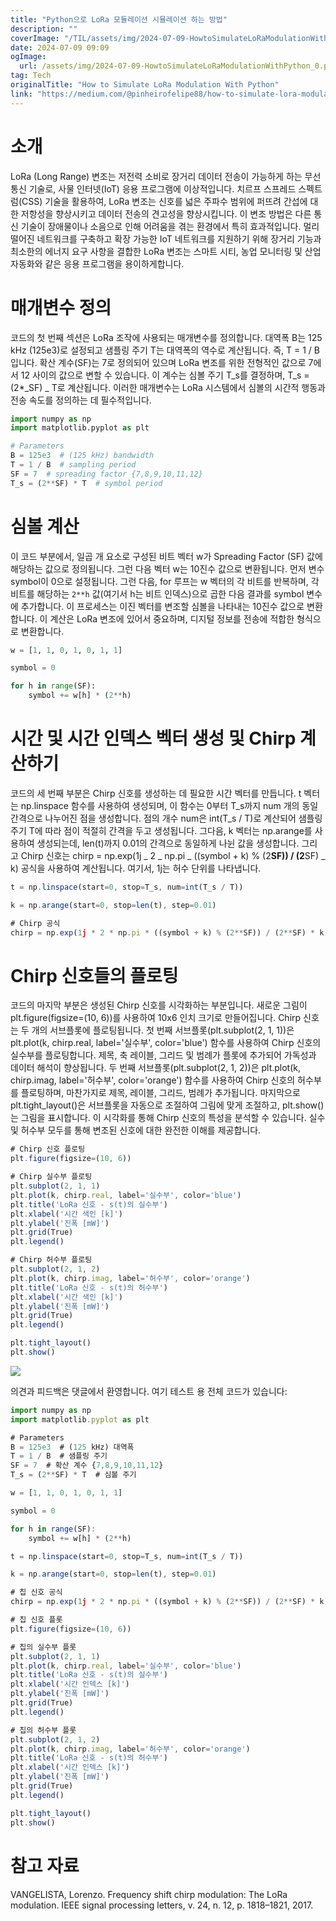 ```yaml
---
title: "Python으로 LoRa 모듈레이션 시뮬레이션 하는 방법"
description: ""
coverImage: "/TIL/assets/img/2024-07-09-HowtoSimulateLoRaModulationWithPython_0.png"
date: 2024-07-09 09:09
ogImage:
  url: /assets/img/2024-07-09-HowtoSimulateLoRaModulationWithPython_0.png
tag: Tech
originalTitle: "How to Simulate LoRa Modulation With Python"
link: "https://medium.com/@pinheirofelipe88/how-to-simulate-lora-modulation-with-python-a32a45df49ce"
---
```


# 소개

LoRa (Long Range) 변조는 저전력 소비로 장거리 데이터 전송이 가능하게 하는 무선 통신 기술로, 사물 인터넷(IoT) 응용 프로그램에 이상적입니다. 치르프 스프레드 스펙트럼(CSS) 기술을 활용하여, LoRa 변조는 신호를 넓은 주파수 범위에 퍼뜨려 간섭에 대한 저항성을 향상시키고 데이터 전송의 견고성을 향상시킵니다. 이 변조 방법은 다른 통신 기술이 장애물이나 소음으로 인해 어려움을 겪는 환경에서 특히 효과적입니다. 멀리 떨어진 네트워크를 구축하고 확장 가능한 IoT 네트워크를 지원하기 위해 장거리 기능과 최소한의 에너지 요구 사항을 결합한 LoRa 변조는 스마트 시티, 농업 모니터링 및 산업 자동화와 같은 응용 프로그램을 용이하게합니다.

# 매개변수 정의

코드의 첫 번째 섹션은 LoRa 조작에 사용되는 매개변수를 정의합니다. 대역폭 B는 125 kHz (125e3)로 설정되고 샘플링 주기 T는 대역폭의 역수로 계산됩니다. 즉, T = 1 / B 입니다. 확산 계수(SF)는 7로 정의되어 있으며 LoRa 변조를 위한 전형적인 값으로 7에서 12 사이의 값으로 변할 수 있습니다. 이 계수는 심볼 주기 T_s를 결정하며, T_s = (2\*_SF) _ T로 계산됩니다. 이러한 매개변수는 LoRa 시스템에서 심볼의 시간적 행동과 전송 속도를 정의하는 데 필수적입니다.

<div class="content-ad"></div>

```python
import numpy as np
import matplotlib.pyplot as plt

# Parameters
B = 125e3  # (125 kHz) bandwidth
T = 1 / B  # sampling period
SF = 7  # spreading factor {7,8,9,10,11,12}
T_s = (2**SF) * T  # symbol period
```

# 심볼 계산

이 코드 부분에서, 일곱 개 요소로 구성된 비트 벡터 w가 Spreading Factor (SF) 값에 해당하는 값으로 정의됩니다. 그런 다음 벡터 w는 10진수 값으로 변환됩니다. 먼저 변수 symbol이 0으로 설정됩니다. 그런 다음, for 루프는 w 벡터의 각 비트를 반복하며, 각 비트를 해당하는 `2**h` 값(여기서 h는 비트 인덱스)으로 곱한 다음 결과를 symbol 변수에 추가합니다. 이 프로세스는 이진 벡터를 변조할 심볼을 나타내는 10진수 값으로 변환합니다. 이 계산은 LoRa 변조에 있어서 중요하며, 디지털 정보를 전송에 적합한 형식으로 변환합니다.

```python
w = [1, 1, 0, 1, 0, 1, 1]

symbol = 0

for h in range(SF):
    symbol += w[h] * (2**h)
```

<div class="content-ad"></div>

# 시간 및 시간 인덱스 벡터 생성 및 Chirp 계산하기

코드의 세 번째 부분은 Chirp 신호를 생성하는 데 필요한 시간 벡터를 만듭니다. t 벡터는 np.linspace 함수를 사용하여 생성되며, 이 함수는 0부터 T_s까지 num 개의 동일 간격으로 나누어진 점을 생성합니다. 점의 개수 num은 int(T_s / T)로 계산되어 샘플링 주기 T에 따라 점이 적절히 간격을 두고 생성됩니다. 그다음, k 벡터는 np.arange를 사용하여 생성되는데, len(t)까지 0.01의 간격으로 동일하게 나뉜 값을 생성합니다. 그리고 Chirp 신호는 chirp = np.exp(1j _ 2 _ np.pi _ ((symbol + k) % (2**SF)) / (2**SF) _ k) 공식을 사용하여 계산됩니다. 여기서, 1j는 허수 단위를 나타냅니다.

```js
t = np.linspace(start=0, stop=T_s, num=int(T_s / T))

k = np.arange(start=0, stop=len(t), step=0.01)

# Chirp 공식
chirp = np.exp(1j * 2 * np.pi * ((symbol + k) % (2**SF)) / (2**SF) * k)
```

# Chirp 신호들의 플로팅

<div class="content-ad"></div>

코드의 마지막 부분은 생성된 Chirp 신호를 시각화하는 부분입니다. 새로운 그림이 plt.figure(figsize=(10, 6))를 사용하여 10x6 인치 크기로 만들어집니다. Chirp 신호는 두 개의 서브플롯에 플로팅됩니다. 첫 번째 서브플롯(plt.subplot(2, 1, 1))은 plt.plot(k, chirp.real, label='실수부', color='blue') 함수를 사용하여 Chirp 신호의 실수부를 플로팅합니다. 제목, 축 레이블, 그리드 및 범례가 플롯에 추가되어 가독성과 데이터 해석이 향상됩니다. 두 번째 서브플롯(plt.subplot(2, 1, 2))은 plt.plot(k, chirp.imag, label='허수부', color='orange') 함수를 사용하여 Chirp 신호의 허수부를 플로팅하며, 마찬가지로 제목, 레이블, 그리드, 범례가 추가됩니다. 마지막으로 plt.tight_layout()은 서브플롯을 자동으로 조절하여 그림에 맞게 조절하고, plt.show()는 그림을 표시합니다. 이 시각화를 통해 Chirp 신호의 특성을 분석할 수 있습니다. 실수 및 허수부 모두를 통해 변조된 신호에 대한 완전한 이해를 제공합니다.

```js
# Chirp 신호 플로팅
plt.figure(figsize=(10, 6))

# Chirp 실수부 플로팅
plt.subplot(2, 1, 1)
plt.plot(k, chirp.real, label='실수부', color='blue')
plt.title('LoRa 신호 - s(t)의 실수부')
plt.xlabel('시간 색인 [k]')
plt.ylabel('진폭 [mW]')
plt.grid(True)
plt.legend()

# Chirp 허수부 플로팅
plt.subplot(2, 1, 2)
plt.plot(k, chirp.imag, label='허수부', color='orange')
plt.title('LoRa 신호 - s(t)의 허수부')
plt.xlabel('시간 색인 [k]')
plt.ylabel('진폭 [mW]')
plt.grid(True)
plt.legend()

plt.tight_layout()
plt.show()
```

<img src="/TIL/assets/img/2024-07-09-HowtoSimulateLoRaModulationWithPython_0.png" />

의견과 피드백은 댓글에서 환영합니다. 여기 테스트 용 전체 코드가 있습니다:

<div class="content-ad"></div>

```js
import numpy as np
import matplotlib.pyplot as plt

# Parameters
B = 125e3  # (125 kHz) 대역폭
T = 1 / B  # 샘플링 주기
SF = 7  # 확산 계수 {7,8,9,10,11,12}
T_s = (2**SF) * T  # 심볼 주기

w = [1, 1, 0, 1, 0, 1, 1]

symbol = 0

for h in range(SF):
    symbol += w[h] * (2**h)

t = np.linspace(start=0, stop=T_s, num=int(T_s / T))

k = np.arange(start=0, stop=len(t), step=0.01)

# 칩 신호 공식
chirp = np.exp(1j * 2 * np.pi * ((symbol + k) % (2**SF)) / (2**SF) * k)

# 칩 신호 플롯
plt.figure(figsize=(10, 6))

# 칩의 실수부 플롯
plt.subplot(2, 1, 1)
plt.plot(k, chirp.real, label='실수부', color='blue')
plt.title('LoRa 신호 - s(t)의 실수부')
plt.xlabel('시간 인덱스 [k]')
plt.ylabel('진폭 [mW]')
plt.grid(True)
plt.legend()

# 칩의 허수부 플롯
plt.subplot(2, 1, 2)
plt.plot(k, chirp.imag, label='허수부', color='orange')
plt.title('LoRa 신호 - s(t)의 허수부')
plt.xlabel('시간 인덱스 [k]')
plt.ylabel('진폭 [mW]')
plt.grid(True)
plt.legend()

plt.tight_layout()
plt.show()
```

# 참고 자료

VANGELISTA, Lorenzo. Frequency shift chirp modulation: The LoRa modulation. IEEE signal processing letters, v. 24, n. 12, p. 1818–1821, 2017.
